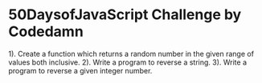 # 50DaysofJavaScript Challenge by Codedamn 

1). Create a function which returns a random number in the given range of values both inclusive.
2). Write a program to reverse a string.
3). Write a program to reverse a given integer number.
